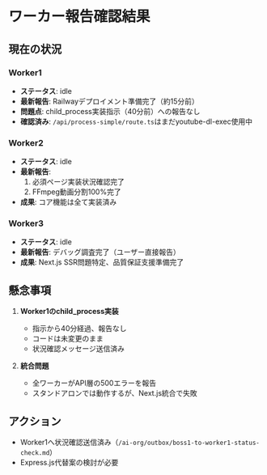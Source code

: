 # ワーカー報告確認結果

## 現在の状況

### Worker1
- **ステータス**: idle
- **最新報告**: Railwayデプロイメント準備完了（約15分前）
- **問題点**: child_process実装指示（40分前）への報告なし
- **確認済み**: `/api/process-simple/route.ts`はまだyoutube-dl-exec使用中

### Worker2  
- **ステータス**: idle
- **最新報告**: 
  1. 必須ページ実装状況確認完了
  2. FFmpeg動画分割100%完了
- **成果**: コア機能は全て実装済み

### Worker3
- **ステータス**: idle
- **最新報告**: デバッグ調査完了（ユーザー直接報告）
- **成果**: Next.js SSR問題特定、品質保証支援準備完了

## 懸念事項

1. **Worker1のchild_process実装**
   - 指示から40分経過、報告なし
   - コードは未変更のまま
   - 状況確認メッセージ送信済み

2. **統合問題**
   - 全ワーカーがAPI層の500エラーを報告
   - スタンドアロンでは動作するが、Next.js統合で失敗

## アクション
- Worker1へ状況確認送信済み（`/ai-org/outbox/boss1-to-worker1-status-check.md`）
- Express.js代替案の検討が必要